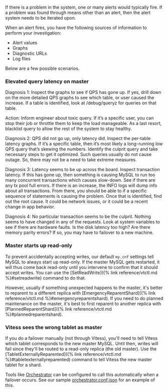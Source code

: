 If there is a problem in the system, one or many alerts would typically fire. If a problem was found through means other than an alert, then the alert system needs to be iterated upon.

When an alert fires, you have the following sources of information to perform your investigation:

* Alert values
* Graphs
* Diagnostic URLs
* Log files

Below are a few possible scenarios.

### Elevated query latency on master

Diagnosis 1: Inspect the graphs to see if QPS has gone up. If yes, drill down on the more detailed QPS graphs to see which table, or user caused the increase. If a table is identified, look at /debug/queryz for queries on that table.

Action: Inform engineer about toxic query. If it’s a specific user, you can stop their job or throttle them to keep the load manageable. As a last resort, blacklist query to allow the rest of the system to stay healthy.

Diagnosis 2: QPS did not go up, only latency did. Inspect the per-table latency graphs. If it’s a specific table, then it’s most likely a long-running low QPS query that’s skewing the numbers. Identify the culprit query and take necessary steps to get it optimized. Such queries usually do not cause outage. So, there may not be a need to take extreme measures.

Diagnosis 3: Latency seems to be up across the board. Inspect transaction latency. If this has gone up, then something is causing MySQL to run too many concurrent transactions which causes slow-down. See if there are any tx pool full errors. If there is an increase, the INFO logs will dump info about all transactions. From there, you should be able to if a specific sequence of statements is causing the problem. Once that is identified, find out the root cause. It could be network issues, or it could be a recent change in app behavior.

Diagnosis 4: No particular transaction seems to be the culprit. Nothing seems to have changed in any of the requests. Look at system variables to see if there are hardware faults. Is the disk latency too high? Are there memory parity errors? If so, you may have to failover to a new machine.

### Master starts up read-only

To prevent accidentally accepting writes, our default `my.cnf` settings
tell MySQL to always start up read-only. If the master MySQL gets restarted,
it will thus come back read-only until you intervene to confirm that it should
accept writes. You can use the [SetReadWrite]({% link reference/vtctl.md %}#setreadwrite)
command to do that.

However, usually if something unexpected happens to the master, it's better to
reparent to a different replica with [EmergencyReparentShard]({% link reference/vtctl.md %}#emergencyreparentshard). If you need to do planned maintenance on the master,
it's best to first reparent to another replica with [PlannedReparentShard]({% link reference/vtctl.md %}#plannedreparentshard).

### Vitess sees the wrong tablet as master

If you do a failover manually (not through Vitess), you'll need to tell
Vitess which tablet corresponds to the new master MySQL. Until then,
writes will fail since they'll be routed to a read-only replica
(the old master). Use the [TabletExternallyReparented]({% link reference/vtctl.md %}#tabletexternallyreparented)
command to tell Vitess the new master tablet for a shard.

Tools like [Orchestrator](https://github.com/github/orchestrator)
can be configured to call this automatically when a failover occurs.
See our sample [orchestrator.conf.json](https://github.com/vitessio/vitess/blob/1129d69282bb738c94b8af661b984b6377a759f7/docker/orchestrator/orchestrator.conf.json#L131)
for an example of this.
